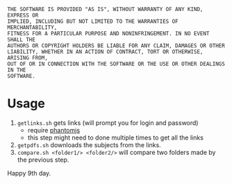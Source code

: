 ```
THE SOFTWARE IS PROVIDED "AS IS", WITHOUT WARRANTY OF ANY KIND, EXPRESS OR
IMPLIED, INCLUDING BUT NOT LIMITED TO THE WARRANTIES OF MERCHANTABILITY,
FITNESS FOR A PARTICULAR PURPOSE AND NONINFRINGEMENT. IN NO EVENT SHALL THE
AUTHORS OR COPYRIGHT HOLDERS BE LIABLE FOR ANY CLAIM, DAMAGES OR OTHER
LIABILITY, WHETHER IN AN ACTION OF CONTRACT, TORT OR OTHERWISE, ARISING FROM,
OUT OF OR IN CONNECTION WITH THE SOFTWARE OR THE USE OR OTHER DEALINGS IN THE
SOFTWARE.
```

# Usage

1. `getlinks.sh` gets links (will prompt you for login and password) 
	- require [phantomjs][1]
	- this step might need to done multiple times to get all the links
2. `getpdfs.sh` downloads the subjects from the links.
3. `compare.sh <folder1/> <folder2/>` will compare two folders made by the
	previous step.

Happy 9th day.

[1]: http://phantomjs.org/download.html
